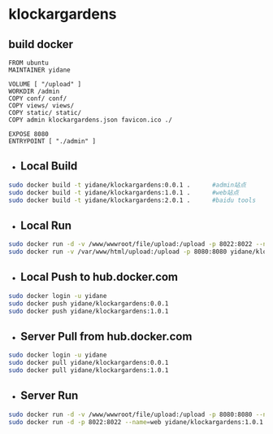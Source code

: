 # klockargardens

## build docker

``` docker
FROM ubuntu
MAINTAINER yidane

VOLUME [ "/upload" ]
WORKDIR /admin
COPY conf/ conf/
COPY views/ views/
COPY static/ static/
COPY admin klockargardens.json favicon.ico ./

EXPOSE 8080
ENTRYPOINT [ "./admin" ]
```

* ## Local Build

``` bash
sudo docker build -t yidane/klockargardens:0.0.1 .      #admin站点
sudo docker build -t yidane/klockargardens:1.0.1 .      #web站点
sudo docker build -t yidane/klockargardens:2.0.1 .      #baidu tools
```

* ## Local Run

``` bash
sudo docker run -d -v /www/wwwroot/file/upload:/upload -p 8022:8022 --name=web yidane/klockargardens:1.0.1
sudo docker run -v /var/www/html/upload:/upload -p 8080:8080 yidane/klockargardens:0.0.2 --name=admin
```

* ## Local Push to hub.docker.com

``` bash
sudo docker login -u yidane
sudo docker push yidane/klockargardens:0.0.1
sudo docker push yidane/klockargardens:1.0.1
```

* ## Server Pull from hub.docker.com

``` bash
sudo docker login -u yidane
sudo docker pull yidane/klockargardens:0.0.1
sudo docker pull yidane/klockargardens:1.0.1
```

* ## Server Run

``` bash
sudo docker run -d -v /www/wwwroot/file/upload:/upload -p 8080:8080 --name=admin yidane/klockargardens:0.0.2
sudo docker run -d -p 8022:8022 --name=web yidane/klockargardens:1.0.1
```
